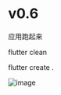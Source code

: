 # v0.6

应用跑起来

flutter clean

flutter create .



![image](https://github.com/msfm2018/treexe/blob/v0.5/index.png)
